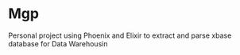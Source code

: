 # Mgp

Personal project using Phoenix and Elixir to extract and parse xbase database for Data Warehousin